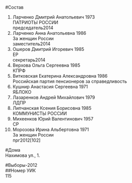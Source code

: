 #Состав  
1. Ларченко Дмитрий Анатольевич 1973  
    ПАТРИОТЫ РОССИИ  
    председатель2014  
2. Ларченко Анна Анатольевна 1986  
    За женщин России  
    заместитель2014  
3. Ошеров Дмитрий Игоревич 1985  
    ЕР  
    секретарь2014  
4. Верхова Ольга Сергеевна 1985  
    КПРФ  
5. Витковская Екатерина Александровна 1986  
    Российская партия пенсионеров за справедливость  
6. Кушнир Анастасия Сергеевна 1971  
    ЯБЛОКО  
7. Лазаренков Андрей Михайлович 1979  
    ЛДПР  
8. Липчанская Ксения Борисовна 1985  
    КОММУНИСТЫ РОССИИ  
9. Михеенков Юрий Валентинович 1957  
    СР  
10. Морозова Ирина Альбертовна 1971  
    За женщин России  
    прг2012[102]  

#Дома  
Нахимова ул.,   1.  
  
#Выборы-2012  
##Номер УИК  
115  

